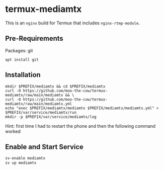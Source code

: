 # termux-mediamtx

This is an `nginx` build for Termux that includes `nginx-rtmp-module`.

## Pre-Requirements
Packages:
git
```
apt install git
```

## Installation
```
mkdir $PREFIX/mediamtx && cd $PREFIX/mediamtx
curl -O https://github.com/moo-the-cow/termux-mediamtx/raw/main/mediamtx && \
curl -O https://github.com/moo-the-cow/termux-mediamtx/raw/main/mediamtx.yml
echo "exec $PREFIX/mediamtx/mediamtx $PREFIX/mediamtx/mediamtx.yml" > $PREFIX/var/service/mediamtx/run
mkdir -p $PREFIX/var/service/mediamtx/log
```

Hint: first time I had to restart the phone and then the following command worked
## Enable and Start Service
```sh
sv-enable mediamtx
sv up mediamtx
```
